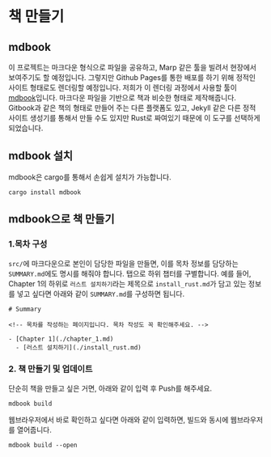 # 책 만들기

## mdbook

이 프로젝트는 마크다운 형식으로 파일을 공유하고, Marp 같은 툴을 빌려서 현장에서 보여주기도 할 예정입니다. 그렇지만 Github Pages를 통한 배포를 하기 위해 정적인 사이트 형태로도 렌더링할 예정입니다. 저희가 이 렌더링 과정에서 사용할 툴이 [mdbook](https://github.com/rust-lang/mdBook)입니다. 마크다운 파일을 기반으로 책과 비슷한 형태로 제작해줍니다. Gitbook과 같은 책의 형태로 만들어 주는 다른 플랫폼도 있고, Jekyll 같은 다른 정적 사이트 생성기를 통해서 만들 수도 있지만 Rust로 짜여있기 때문에 이 도구를 선택하게 되었습니다.

## mdbook 설치

mdbook은 cargo를 통해서 손쉽게 설치가 가능합니다.

```shell
cargo install mdbook
```

## mdbook으로 책 만들기

### 1.목차 구성

`src/`에 마크다운으로 본인이 담당한 파일을 만들면, 이를 목차 정보를 담당하는 `SUMMARY.md`에도 명시를 해줘야 합니다. 탭으로 하위 챕터를 구별합니다.
예를 들어, Chapter 1의 하위로 `러스트 설치하기`라는 제목으로 `install_rust.md`가 담고 있는 정보를 넣고 싶다면 아래와 같이 `SUMMARY.md`를 구성하면 됩니다.

```makrdown
# Summary

<!-- 목차를 작성하는 페이지입니다. 목차 작성도 꼭 확인해주세요. -->

- [Chapter 1](./chapter_1.md)
  - [러스트 설치하기](./install_rust.md)
```

### 2. 책 만들기 및 업데이트

단순히 책을 만들고 싶은 거면, 아래와 같이 입력 후 Push를 해주세요.

```shell
mdbook build
```

웹브라우저에서 바로 확인하고 싶다면 아래와 같이 입력하면, 빌드와 동시에 웹브라우저를 열어줍니다.

```shell
mdbook build --open
```
